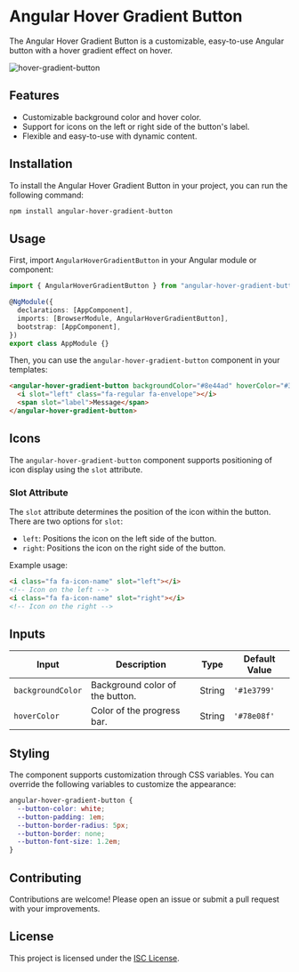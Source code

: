 # Angular Hover Gradient Button

The Angular Hover Gradient Button is a customizable, easy-to-use Angular button with a hover gradient effect on hover.

![hover-gradient-button](https://github.com/thiagopac/angular-hover-gradient-button/assets/3586967/928833e9-199d-4b3a-9009-9be0e51f0aa8)

## Features

- Customizable background color and hover color.
- Support for icons on the left or right side of the button's label.
- Flexible and easy-to-use with dynamic content.

## Installation

To install the Angular Hover Gradient Button in your project, you can run the following command:

```bash
npm install angular-hover-gradient-button
```

## Usage

First, import `AngularHoverGradientButton` in your Angular module or component:

```typescript
import { AngularHoverGradientButton } from "angular-hover-gradient-button";

@NgModule({
  declarations: [AppComponent],
  imports: [BrowserModule, AngularHoverGradientButton],
  bootstrap: [AppComponent],
})
export class AppModule {}
```

Then, you can use the `angular-hover-gradient-button` component in your templates:

```html
<angular-hover-gradient-button backgroundColor="#8e44ad" hoverColor="#3498db">
  <i slot="left" class="fa-regular fa-envelope"></i>
  <span slot="label">Message</span>
</angular-hover-gradient-button>
```

## Icons

The `angular-hover-gradient-button` component supports positioning of icon display using the `slot` attribute.

### Slot Attribute

The `slot` attribute determines the position of the icon within the button. There are two options for `slot`:

- `left`: Positions the icon on the left side of the button.
- `right`: Positions the icon on the right side of the button.

Example usage:

```html
<i class="fa fa-icon-name" slot="left"></i>
<!-- Icon on the left -->
<i class="fa fa-icon-name" slot="right"></i>
<!-- Icon on the right -->
```

## Inputs

| Input             | Description                     | Type   | Default Value |
| ----------------- | ------------------------------- | ------ | ------------- |
| `backgroundColor` | Background color of the button. | String | `'#1e3799'`   |
| `hoverColor`      | Color of the progress bar.      | String | `'#78e08f'`   |

## Styling

The component supports customization through CSS variables. You can override the following variables to customize the appearance:

```scss
angular-hover-gradient-button {
  --button-color: white;
  --button-padding: 1em;
  --button-border-radius: 5px;
  --button-border: none;
  --button-font-size: 1.2em;
}
```

## Contributing

Contributions are welcome! Please open an issue or submit a pull request with your improvements.

## License

This project is licensed under the [ISC License](LICENSE.md).
